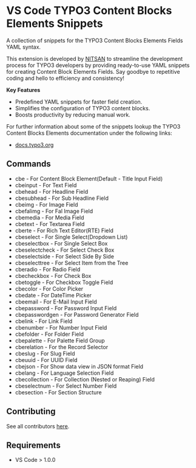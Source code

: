 # VS Code TYPO3 Content Blocks Elements Snippets

A collection of snippets for the TYPO3 Content Blocks Elements Fields YAML syntax.

This extension is developed by [NITSAN](https://nitsantech.de/) to streamline the development process for TYPO3 developers by providing ready-to-use YAML snippets for creating Content Block Elements Fields. Say goodbye to repetitive coding and hello to efficiency and consistency!

**Key Features**
- Predefined YAML snippets for faster field creation.
- Simplifies the configuration of TYPO3 content blocks.
- Boosts productivity by reducing manual work.

For further information about some of the snippets lookup the TYPO3 Content Blocks Elements documentation under the following links:

* [docs.typo3.org](https://docs.typo3.org/p/friendsoftypo3/content-blocks/main/en-us/YamlReference/FieldTypes/)

## Commands
* cbe - For Content Block Element(Default - Title Input Field)
* cbeinput - For Text Field
* cbehead - For Headline Field
* cbesubhead - For Sub Headline Field
* cbeimg - For Image Field
* cbefalimg - For Fal Image Field
* cbemedia - For Media Field
* cbetext - For Textarea Field
* cberte - For Rich Text Editor(RTE) Field
* cbeselect - For Single Select(Dropdown List)
* cbeselectbox - For Single Select Box
* cbeselectcheck - For Select Check Box
* cbeselectside - For Select Side By Side
* cbeselecttree - For Select Item from the Tree
* cberadio - For Radio Field
* cbecheckbox - For Check Box
* cbetoggle - For Checkbox Toggle Field
* cbecolor - For Color Picker
* cbedate - For DateTime Picker
* cbeemail - For E-Mail Input Field
* cbepassword - For Password Input Field
* cbepasswordgen - For Password Generator Field
* cbelink - For Link Field
* cbenumber - For Number Input Field
* cbefolder - For Folder Field
* cbepalette - For Palette Field Group
* cberelation - For the Record Selector
* cbeslug - For Slug Field
* cbeuuid - For UUID Field
* cbejson - For Show data view in JSON format Field
* cbelang - For Language Selection Field
* cbecollection - For Collection (Nested or Reaping) Field
* cbeselectnum - For Select Number Field
* cbesection - For Section Structure

Contributing
------------
See all contributors [here](https://github.com/bharatNitsan/vscode-typo3-content-block-elements-snippets/graphs/contributors).


## Requirements

* VS Code > 1.0.0
